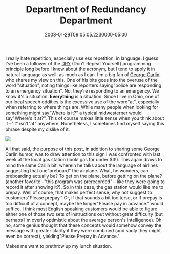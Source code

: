﻿---
title: Department of Redundancy Department
date: "2008-01-29T09:05:05.2230000-05:00"
description: I really hate repetition, especially useless repetition, in language. I guess I've been a follower of the DRY (Don't Repeat Yourself) programming principle long before I knew about the acronym, but I tend to apply it in natural language as well, as much as I can.
featuredImage: img/department-of-redundancy-department-featured.png
---

I really hate repetition, especially useless repetition, in language. I guess I've been a follower of the [DRY](http://en.wikipedia.org/wiki/Don't_repeat_yourself) (Don't Repeat Yourself) programming principle long before I knew about the acronym, but I tend to apply it in natural language as well, as much as I can. I'm a big fan of [George Carlin](http://www.georgecarlin.com/home/home.html), who shares my view on this. One of his bits goes into the overuse of the word "situation", noting things like reporters saying"police are responding to an emergency situation". No, they're responding to an emergency. We know it's a situation. **Everything** is a situation. Since I live in Ohio, one of our local speech oddities is the excessive use of the word"at", especially when referring to where things are. While many people when looking for something might say"Where is it?" a typical midwesterner would say"Where's it at?". This of course makes little sense when you think about it –"it" isn't"at" anywhere. Nonetheless, I sometimes find myself saying this phrase despite my dislike of it.

![](/img/prepay.jpg)

[](http://www.flickr.com/photos/41202726@N00/2220165710"DSC04569")All that said, the purpose of this post, in addition to sharing some George Carlin humor, was to draw attention to this sign I was confronted with last week at the local gas station (look! gas for under $3!). This again draws to mind the same Carlin bit, wherein he talks about the language of airlines suggesting that one"preboard" the airplane. What, he wonders, can preboarding actually be? To get on the plane, before getting on the plane? (another favorite –"this program was prerecorded" – like they were going to record it after showing it?). So in this case, the gas station would like me to prepay. Well of course, that makes perfect sense, why not suggest to customers"Please prepay." Or, if that sounds a bit too terse, or if prepay is too difficult of a concept, maybe the longer"Please pay in advance." would suffice. I think most English speaking customers would be able to figure either one of those two sets of instructions out without great difficulty (but perhaps I'm overly optimistic about the average person's intelligence). Oh no, some genius thought that these concepts would somehow convey the message with greater clarity if they were combined (and sadly they might even be correct), yielding"Please Prepay in Advance."

Makes me want to prethrow up my lunch situation.

